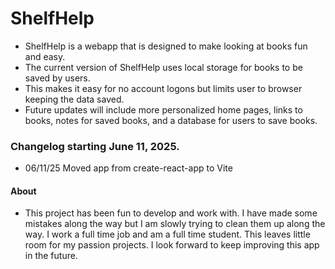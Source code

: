 # ShelfHelp

- ShelfHelp is a webapp that is designed to make looking at books fun and easy.
- The current version of ShelfHelp uses local storage for books to be saved by users.
- This makes it easy for no account logons but limits user to browser keeping the data saved.
- Future updates will include more personalized home pages, links to books, notes for saved books, and a database for users to save books.

### Changelog starting June 11, 2025.

- 06/11/25 Moved app from create-react-app to Vite

#### About

- This project has been fun to develop and work with. I have made some mistakes along the way but I am slowly trying to clean them up along the way. I work a full time job and am a full time student. This leaves little room for my passion projects. I look forward to keep improving this app in the future.

